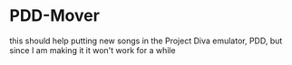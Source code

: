 # PDD-Mover
this should help putting new songs in the Project Diva emulator, PDD, but since I am making it it won't work for a while
